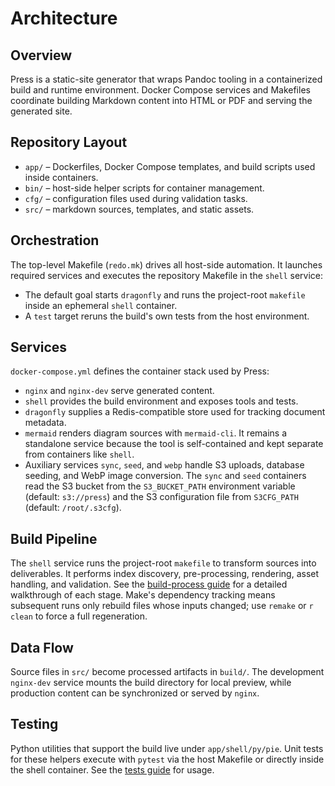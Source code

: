 # Architecture

## Overview
Press is a static-site generator that wraps Pandoc tooling in a
containerized build and runtime environment. Docker Compose services and
Makefiles coordinate building Markdown content into HTML or PDF and
serving the generated site.

## Repository Layout
- `app/` – Dockerfiles, Docker Compose templates, and build scripts used
  inside containers.
- `bin/` – host-side helper scripts for container management.
- `cfg/` – configuration files used during validation tasks.
- `src/` – markdown sources, templates, and static assets.

## Orchestration
The top-level Makefile (`redo.mk`) drives all host-side automation. It
launches required services and executes the repository Makefile in the
`shell` service:

- The default goal starts `dragonfly` and runs the project-root
  `makefile` inside an ephemeral `shell` container.
- A `test` target reruns the build's own tests from the host environment.

## Services
`docker-compose.yml` defines the container stack used by Press:

- `nginx` and `nginx-dev` serve generated content.
- `shell` provides the build environment and exposes tools and tests.
- `dragonfly` supplies a Redis-compatible store used for tracking
  document metadata.
- `mermaid` renders diagram sources with `mermaid-cli`. It remains a
  standalone service because the tool is self-contained and kept
  separate from containers like `shell`.
- Auxiliary services `sync`, `seed`, and `webp` handle S3 uploads,
  database seeding, and WebP image conversion. The `sync` and `seed`
  containers read the S3 bucket from the `S3_BUCKET_PATH` environment
  variable (default: `s3://press`) and the S3 configuration file from
  `S3CFG_PATH` (default: `/root/.s3cfg`).

## Build Pipeline
The `shell` service runs the project-root `makefile` to transform sources
into deliverables. It performs index discovery, pre-processing,
rendering, asset handling, and validation. See the [build-process
guide](../guides/build-process.md) for a detailed walkthrough of each
stage. Make's dependency tracking means subsequent runs only rebuild
files whose inputs changed; use `remake` or `r clean` to force a full
regeneration.

## Data Flow
Source files in `src/` become processed artifacts in `build/`. The
development `nginx-dev` service mounts the build directory for local
preview, while production content can be synchronized or served by
`nginx`.

## Testing
Python utilities that support the build live under
`app/shell/py/pie`. Unit tests for these helpers execute with `pytest`
via the host Makefile or directly inside the shell container. See the
[tests guide](../guides/tests.md) for usage.

